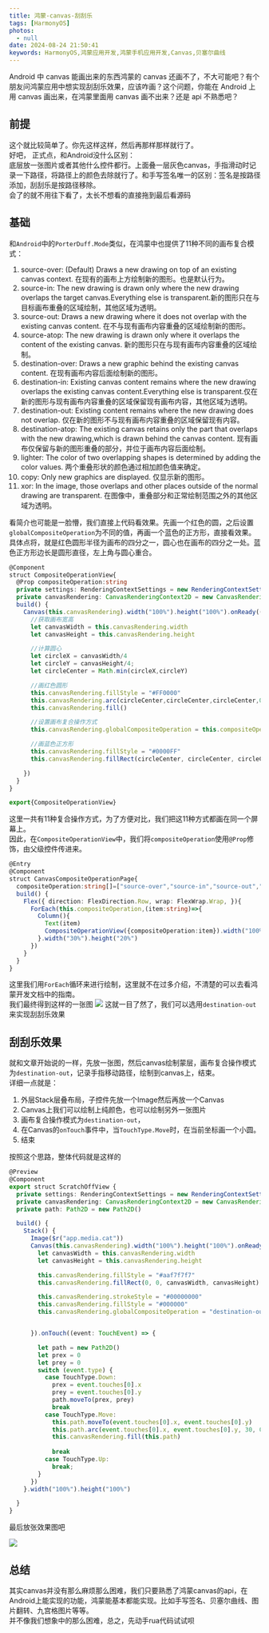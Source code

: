 ```yaml
---
title: 鸿蒙-canvas-刮刮乐
tags: [HarmonyOS]
photos:
  - null
date: 2024-08-24 21:50:41
keywords: HarmonyOS,鸿蒙应用开发,鸿蒙手机应用开发,Canvas,贝塞尔曲线
---
```

Android 中 canvas 能画出来的东西鸿蒙的 canvas 还画不了，不大可能吧？有个朋友问鸿蒙应用中想实现刮刮乐效果，应该咋画？这个问题，你能在 Android 上用 canvas 画出来，在鸿蒙里面用 canvas 画不出来？还是 api 不熟悉吧？
<!--more-->

## 前提
这个就比较简单了。你先这样这样，然后再那样那样就行了。  
好吧， 正式点，和Android没什么区别：  
底层放一张图片或者其他什么控件都行。上面叠一层灰色canvas，手指滑动时记录一下路径，将路径上的颜色去除就行了。和手写签名唯一的区别：签名是按路径添加，刮刮乐是按路径移除。  
会了的就不用往下看了，太长不想看的直接拖到最后看源码

## 基础

和`Android`中的`PorterDuff.Mode`类似，在鸿蒙中也提供了11种不同的画布复合模式：

1. source-over: (Default) Draws a new drawing on top of an existing canvas context. 在现有的画布上方绘制新的图形。也是默认行为。
2. source-in: The new drawing is drawn only where the new drawing overlaps the target canvas.Everything else is transparent.新的图形只在与目标画布重叠的区域绘制，其他区域为透明。
3. source-out: Draws a new drawing where it does not overlap with the existing canvas content. 在不与现有画布内容重叠的区域绘制新的图形。
4. source-atop: The new drawing is drawn only where it overlaps the content of the existing canvas. 新的图形只在与现有画布内容重叠的区域绘制。
5. destination-over: Draws a new graphic behind the existing canvas content. 在现有画布内容后面绘制新的图形。
6. destination-in: Existing canvas content remains where the new drawing overlaps the existing canvas content.Everything else is transparent.仅在新的图形与现有画布内容重叠的区域保留现有画布内容，其他区域为透明。
7. destination-out: Existing content remains where the new drawing does not overlap. 仅在新的图形不与现有画布内容重叠的区域保留现有内容。
8. destination-atop: The existing canvas retains only the part that overlaps with the new drawing,which is drawn behind the canvas content. 现有画布仅保留与新的图形重叠的部分，并位于画布内容后面绘制。
9.  lighter: The color of two overlapping shapes is determined by adding the color values. 两个重叠形状的颜色通过相加颜色值来确定。
10. copy: Only new graphics are displayed. 仅显示新的图形。
11. xor: In the image, those overlaps and other places outside of the normal drawing are transparent. 在图像中，重叠部分和正常绘制范围之外的其他区域为透明。
  
看简介也可能是一脸懵，我们直接上代码看效果。先画一个红色的圆，之后设置`globalCompositeOperation`为不同的值，再画一个蓝色的正方形，直接看效果。
具体点将，就是红色圆形半径为画布的四分之一，圆心也在画布的四分之一处。蓝色正方形边长是圆形直径，左上角与圆心重合。

``` TypeScript
@Component
struct CompositeOperationView{
  @Prop compositeOperation:string
  private settings: RenderingContextSettings = new RenderingContextSettings(true)
  private canvasRendering: CanvasRenderingContext2D = new CanvasRenderingContext2D(this.settings)
  build() {
    Canvas(this.canvasRendering).width("100%").height("100%").onReady(() => {
      //获取画布宽高
      let canvasWidth = this.canvasRendering.width
      let canvasHeight = this.canvasRendering.height

      //计算圆心
      let circleX = canvasWidth/4
      let circleY = canvasHeight/4;
      let circleCenter = Math.min(circleX,circleY)

      //画红色圆形
      this.canvasRendering.fillStyle = "#FF0000"
      this.canvasRendering.arc(circleCenter,circleCenter,circleCenter,0,Math.PI * 2, false)
      this.canvasRendering.fill()

      //设置画布复合操作方式
      this.canvasRendering.globalCompositeOperation = this.compositeOperation

      //画蓝色正方形
      this.canvasRendering.fillStyle = "#0000FF"
      this.canvasRendering.fillRect(circleCenter, circleCenter, circleCenter*2, circleCenter*2)

    })
  }
}

export{CompositeOperationView}
```

这里一共有11种复合操作方式，为了方便对比，我们把这11种方式都画在同一个屏幕上。  
因此，在`CompositeOperationView`中，我们将`compositeOperation`使用`@Prop`修饰，由父级控件传进来。  

``` TypeScript
@Entry
@Component
struct CanvasCompositeOperationPage{
  compositeOperation:string[]=["source-over","source-in","source-out","source-atop","destination-over","destination-in","destination-out","destination-atop","lighter","copy","xor"]
  build() {
    Flex({ direction: FlexDirection.Row, wrap: FlexWrap.Wrap, }){
      ForEach(this.compositeOperation,(item:string)=>{
        Column(){
          Text(item)
          CompositeOperationView({compositeOperation:item}).width("100%").height("80%")
        }.width("30%").height("20%")
      })
    }
  }
}

```
这里我们用`ForEach`循环来进行绘制，这里就不在过多介绍，不清楚的可以去看鸿蒙开发文档中的指南。  
我们最终得到这样的一张图
![](image/HarmonyOS/compositeOperation.png)
这就一目了然了，我们可以选用`destination-out`来实现刮刮乐效果

## 刮刮乐效果
就和文章开始说的一样，先放一张图，然后canvas绘制蒙层，画布复合操作模式为`destination-out`，记录手指移动路径，绘制到canvas上，结束。  
详细一点就是：
1. 外层Stack层叠布局，子控件先放一个Image然后再放一个Canvas
2. Canvas上我们可以绘制上纯颜色，也可以绘制另外一张图片
3. 画布复合操作模式为`destination-out`，
4. 在Canvas的`onTouch`事件中，当`TouchType.Move`时，在当前坐标画一个小圆。
5. 结束

按照这个思路，整体代码就是这样的

``` TypeScript
@Preview
@Component
export struct ScratchOffView {
  private settings: RenderingContextSettings = new RenderingContextSettings(true)
  private canvasRendering: CanvasRenderingContext2D = new CanvasRenderingContext2D(this.settings)
  private path: Path2D = new Path2D()

  build() {
    Stack() {
      Image($r("app.media.cat"))
      Canvas(this.canvasRendering).width("100%").height("100%").onReady(() => {
        let canvasWidth = this.canvasRendering.width
        let canvasHeight = this.canvasRendering.height

        this.canvasRendering.fillStyle = "#aaf7f7f7"
        this.canvasRendering.fillRect(0, 0, canvasWidth, canvasHeight)

        this.canvasRendering.strokeStyle = "#00000000"
        this.canvasRendering.fillStyle = "#000000"
        this.canvasRendering.globalCompositeOperation = "destination-out"


      }).onTouch((event: TouchEvent) => {

        let path = new Path2D()
        let prex = 0
        let prey = 0
        switch (event.type) {
          case TouchType.Down:
            prex = event.touches[0].x
            prey = event.touches[0].y
            path.moveTo(prex, prey)
            break
          case TouchType.Move:
            this.path.moveTo(event.touches[0].x, event.touches[0].y)
            this.path.arc(event.touches[0].x, event.touches[0].y, 30, 0, Math.PI*2, false)
            this.canvasRendering.fill(this.path)
            
            break
          case TouchType.Up:
            break;
        }
      })
    }.width("100%").height("100%")

  }
}
```
最后放张效果图吧

![](image/HarmonyOS/ScratchOffView.gif)

## 总结
其实canvas并没有那么麻烦那么困难，我们只要熟悉了鸿蒙canvas的api，在Android上能实现的功能，鸿蒙能基本都能实现。比如手写签名、贝塞尔曲线、图片翻转、九宫格图片等等。  
并不像我们想象中的那么困难，总之，先动手rua代码试试呗

